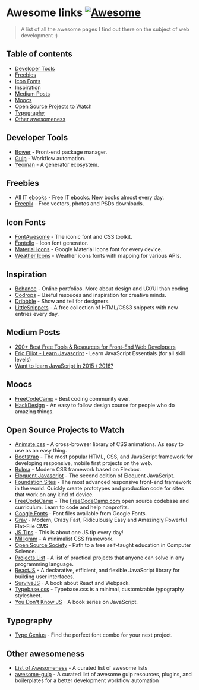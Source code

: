 # Awesome links [![Awesome](https://cdn.rawgit.com/sindresorhus/awesome/d7305f38d29fed78fa85652e3a63e154dd8e8829/media/badge.svg)](https://github.com/julianorafael/awesomeness)

> A list of all the awesome pages I find out there on the subject of web development :)

## Table of contents
- [Developer Tools](#developer-tools)
- [Freebies](#freebies)
- [Icon Fonts](#icon-fonts)
- [Inspiration](#inspiration)
- [Medium Posts](#medium-posts)
- [Moocs](#moocs)
- [Open Source Projects to Watch](#open-source-projects-to-watch)
- [Typography](#typography)
- [Other awesomeness](#other-awesomeness)

## Developer Tools
- [Bower](http://bower.io/) - Front-end package manager.
- [Gulp](http://gulpjs.com/) - Workflow automation.
- [Yeoman](http://yeoman.io/) - A generator ecosystem.

## Freebies
- [All IT ebooks](http://www.allitebooks.com/) - Free IT ebooks. New books almost every day.
- [Freepik](http://www.freepik.com/) - Free vectors, photos and PSDs downloads.

## Icon Fonts
- [FontAwesome](https://fortawesome.github.io/Font-Awesome/) - The iconic font and CSS toolkit.
- [Fontello](http://fontello.com/) - Icon font generator.
- [Material Icons](https://design.google.com/icons/) - Google Material Icons font for every device.
- [Weather Icons](https://erikflowers.github.io/weather-icons/) - Weather icons fonts with mapping for various APIs.

## Inspiration
- [Behance](https://www.behance.net/) - Online portfolios. More about design and UX/UI than coding.
- [Codrops](http://tympanus.net/codrops/) - Useful resouces and inspiration for creative minds.
- [Dribbble](https://dribbble.com/) - Show and tell for designers.
- [LittleSnippets](http://littlesnippets.net/) - A free collection of HTML/CSS3 snippets with new entries every day.

## Medium Posts
- [200+ Best Free Tools & Resources for Front-End Web Developers](https://medium.com/@ti_asif/200-best-free-tools-resources-for-front-end-web-developers-3fb3c415a643#.bz4uaonfz)
- [Eric Elliot - Learn Javascript](https://medium.com/javascript-scene/learn-javascript-b631a4af11f2#.yp7y1oxnl) - Learn JavaScript Essentials (for all skill levels)
- [Want to learn JavaScript in 2015 / 2016?](https://medium.com/@_cmdv_/i-want-to-learn-javascript-in-2015-e96cd85ad225#.i13ignqlk)

## Moocs
- [FreeCodeCamp](http://www.freecodecamp.com/) - Best coding community ever.
- [HackDesign](https://hackdesign.org/) - An easy to follow design course for people who do amazing things.

## Open Source Projects to Watch
- [Animate.css](https://github.com/daneden/animate.css) - A cross-browser library of CSS animations. As easy to use as an easy thing.
- [Bootstrap](https://github.com/twbs/bootstrap) - The most popular HTML, CSS, and JavaScript framework for developing responsive, mobile first projects on the web.
- [Bulma](https://github.com/jgthms/bulma) - Modern CSS framework based on Flexbox.
- [Eloquent Javascript](https://github.com/marijnh/Eloquent-JavaScript) - The second edition of Eloquent JavaScript.
- [Foundation Sites](https://github.com/zurb/foundation-sites) - The most advanced responsive front-end framework in the world. Quickly create prototypes and production code for sites that work on any kind of device.
- [FreeCodeCamp](https://github.com/FreeCodeCamp/FreeCodeCamp) - The [FreeCodeCamp.com](http://FreeCodeCamp.com) open source codebase and curriculum. Learn to code and help nonprofits.
- [Google Fonts](https://github.com/google/fonts) - Font files available from Google Fonts.
- [Grav](https://github.com/getgrav/grav) - Modern, Crazy Fast, Ridiculously Easy and Amazingly Powerful Flat-File CMS
- [JS Tips](https://github.com/loverajoel/jstips) - This is about one JS tip every day!
- [Milligram](https://github.com/milligram/milligram) - A minimalist CSS framework.
- [Open Source Society](https://github.com/open-source-society/computer-science) - Path to a free self-taught education in Computer Science.
- [Projects List](https://github.com/karan/Projects) - A list of practical projects that anyone can solve in any programming language.
- [ReactJS](https://github.com/facebook/react) - A declarative, efficient, and flexible JavaScript library for building user interfaces.
- [SurviveJS](https://github.com/survivejs/webpack_react) - A book about React and Webpack.
- [Typebase.css](http://devinhunt.github.io/typebase.css/) - Typebase.css is a minimal, customizable typography stylesheet.
- [You Don't Know JS](https://github.com/getify/You-Dont-Know-JS) - A book series on JavaScript.

## Typography
- [Type Genius](http://www.typegenius.com/) - Find the perfect font combo for your next project.

## Other awesomeness
- [List of Awesomeness](https://github.com/sindresorhus/awesome) - A curated list of awesome lists
- [awesome-gulp](https://github.com/alferov/awesome-gulp) - A curated list of awesome gulp resources, plugins, and boilerplates for a better development workflow automation
